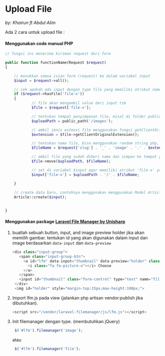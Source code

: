 # Upload File

_by: Khairun ft Abdul Alim_

Ada 2 cara untuk upload file :

#### **Menggunakan code manual PHP**

```php
// fungsi ini menerima kiriman request dari form

public function functionName(Request $request)
{

    // masukkan semua isian form (request) ke dalam variabel input
    $input = $request->all();

    // cek apakah ada input dengan type file yang memiliki atribut name="file-x"
    if ($request->hasFile('file-x')) 
    {
            // file akan mengambil value dari input tsb
            $file = $request['file-x'];            

            // tentukan tempat penyimpanan file, misal di folder public/images
            $uploadPath = public_path('/images');

            // ambil jenis extensi file menggunakan fungsi getClientOriginalExtension() yang disediakan laravel
            $extension = $file->getClientOriginalExtension();

            // tentukan nama file, bisa menggunakan random string php, atau agar unik, menggunakan slug halaman
            $fileName = $request['slug'] . '_' . 'image' . '.' . $extension;

            // ambil file yang sudah diberi nama dan simpan ke tempat yg sudah diset sebelumnya
            $file->move($uploadPath, $fileName);

            // set di variabel $input agar memiliki atribut 'file-x' yang berupa path + filename  
            $input['file-x'] = $uploadPath . '/' . $fileName;

    }
    
    // create data baru, contohnya menggunakan menggunakan Model Article
    Article::create($input);
    

}
```

#### Menggunakan package [**Laravel File Manager by Unisharp**](https://unisharp.github.io/laravel-filemanager/)

1. buatlah sebuah button, input, and image preview holder jika akan memilih gambar. tentukan id yang akan digunakan dalam input dan image berdasarkan `data-input` dan `data-preview`

   ```php
   <div class="input-group">
      <span class="input-group-btn">
        <a id="lfm" data-input="thumbnail" data-preview="holder" class="btn btn-primary">
          <i class="fa fa-picture-o"></i> Choose
        </a>
      </span>
      <input id="thumbnail" class="form-control" type="text" name="filepath">
    </div>
    <img id="holder" style="margin-top:15px;max-height:100px;">
   ```

2. Import lfm.js pada view \(jalankan php artisan vendor:publish jika dibutuhkan\).

   ```php
   <script src="/vendor/laravel-filemanager/js/lfm.js"></script>
   ```

3. Init filemanager dengan type. \(membutuhkan jQuery\)

   ```js
    $('#lfm').filemanager('image');
   ```

   atau

   ```js
    $('#lfm').filemanager('file');
   ```



